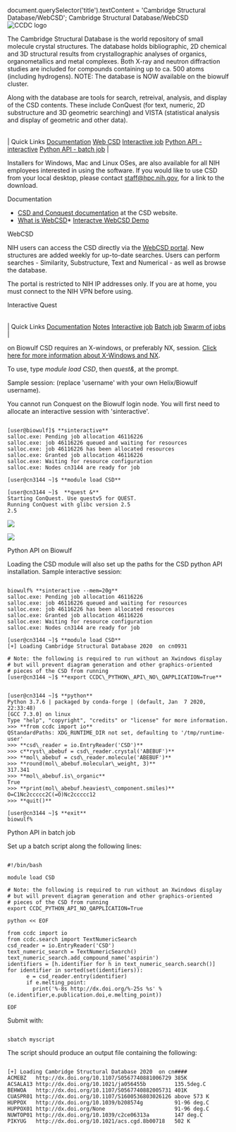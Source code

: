 

document.querySelector('title').textContent = 'Cambridge Structural Database/WebCSD';
Cambridge Structural Database/WebCSD
![CCDC logo](/images/csd.jpg)

The Cambridge Structural Database is the world repository of small molecule crystal structures. The database holds bibliographic, 2D chemical and 3D structural results from crystallographic analyses of organics, organometallics and metal complexes. Both X-ray and neutron diffraction studies are included for compounds containing up to ca. 500 atoms (including hydrogens). NOTE: The database is NOW available on the biowulf cluster.


Along with the database are tools for search, retreival, analysis, and display of the CSD contents. These include ConQuest (for text, numeric, 2D substructure and 3D geometric searching) and VISTA (statistical analysis and display of geometric and other data). 





|  |
| --- |
| 
Quick Links
[Documentation](#doc)
[Web CSD](#web)
[Interactive job](#int) 
[Python API - interactive](#pint)
[Python API - batch job](#pbatch) 
 |


Installers for Windows, Mac and Linux OSes, are also available for all NIH employees interested in using the software. If you would like to use CSD from your local desktop, please contact staff@hpc.nih.gov, for a link to the download.


Documentation

* [CSD and Conquest documentation](http://www.ccdc.cam.ac.uk/support/documentation/#csds) at the CSD website.
* [What is WebCSD](http://www.ccdc.cam.ac.uk/products/csd_system/webcsd/)* [Interactve WebCSD Demo](http://webcsd.ccdc.cam.ac.uk/teaching_database_demo.php)




WebCSD

NIH users can access the CSD directly via the [WebCSD portal](https://www.ccdc.cam.ac.uk/structures/). New structures are added weekly for up-to-date searches. Users can perform searches - Similarity, Substructure, Text and Numerical - as well as browse the database.

The portal is restricted to NIH IP addresses only. If you are at home, you must connect to the NIH VPN before using.


Interactive Quest 

|  |
| --- |
| 
Quick Links
[Documentation](#doc)
[Notes](#notes)
[Interactive job](#int) 
[Batch job](#sbatch) 
[Swarm of jobs](#swarm) 
 |


on Biowulf
CSD requires an X-windows, or preferably NX, session. [Click here for more information about X-Windows and NX](/docs/connect.html).


To use, type *module load CSD*, then *quest&*, at the prompt.



Sample session: (replace 'username' with your own Helix/Biowulf username).

You cannot run Conquest on the Biowulf login node. You will first need to allocate an interactive session with 'sinteractive'.


```

[user@biowulf]$ **sinteractive**
salloc.exe: Pending job allocation 46116226
salloc.exe: job 46116226 queued and waiting for resources
salloc.exe: job 46116226 has been allocated resources
salloc.exe: Granted job allocation 46116226
salloc.exe: Waiting for resource configuration
salloc.exe: Nodes cn3144 are ready for job

[user@cn3144 ~]$ **module load CSD**

[user@cn3144 ~]$  **quest &**
Starting ConQuest. Use questv5 for QUEST.
Running ConQuest with glibc version 2.5
2.5

```


![](/images/conquest1.jpg)

![](/images/Conquest2.png)










Python API on Biowulf

Loading the CSD module will also set up the paths for the CSD python API installation. Sample interactive session:

```

biowulf% **sinteractive --mem=20g** 
salloc.exe: Pending job allocation 46116226
salloc.exe: job 46116226 queued and waiting for resources
salloc.exe: job 46116226 has been allocated resources
salloc.exe: Granted job allocation 46116226
salloc.exe: Waiting for resource configuration
salloc.exe: Nodes cn3144 are ready for job

[user@cn3144 ~]$ **module load CSD**
[+] Loading Cambridge Structural Database 2020  on cn0931

# Note: the following is required to run without an Xwindows display
# but will prevent diagram generation and other graphics-oriented
# pieces of the CSD from running
[user@cn3144 ~]$ **export CCDC\_PYTHON\_API\_NO\_QAPPLICATION=True**


[user@cn3144 ~]$ **python**
Python 3.7.6 | packaged by conda-forge | (default, Jan  7 2020, 22:33:48)
[GCC 7.3.0] on linux
Type "help", "copyright", "credits" or "license" for more information.
>>> **from ccdc import io**
QStandardPaths: XDG_RUNTIME_DIR not set, defaulting to '/tmp/runtime-user'
>>> **csd\_reader = io.EntryReader('CSD')**
>>> c**ryst\_abebuf = csd\_reader.crystal('ABEBUF')**
>>> **mol\_abebuf = csd\_reader.molecule('ABEBUF')**
>>> **round(mol\_abebuf.molecular\_weight, 3)**
317.341
>>> **mol\_abebuf.is\_organic**
True
>>> **print(mol\_abebuf.heaviest\_component.smiles)**
O=C1Nc2ccccc2C(=O)Nc2ccccc12
>>> **quit()**

[user@cn3144 ~]$ **exit**
biowulf% 

```



Python API in batch job

Set up a batch script along the following lines:

```

#!/bin/bash

module load CSD

# Note: the following is required to run without an Xwindows display
# but will prevent diagram generation and other graphics-oriented
# pieces of the CSD from running
export CCDC_PYTHON_API_NO_QAPPLICATION=True

python << EOF

from ccdc import io
from ccdc.search import TextNumericSearch
csd_reader = io.EntryReader('CSD')
text_numeric_search = TextNumericSearch()
text_numeric_search.add_compound_name('aspirin')
identifiers = [h.identifier for h in text_numeric_search.search()]
for identifier in sorted(set(identifiers)):	
      e = csd_reader.entry(identifier)
      if e.melting_point:
	    print('%-8s http://dx.doi.org/%-25s %s' % (e.identifier,e.publication.doi,e.melting_point))

EOF

```


Submit with:

```

sbatch myscript

```

The script should produce an output file containing the following:

```

[+] Loading Cambridge Structural Database 2020  on cn####
ACMEBZ   http://dx.doi.org/10.1107/S0567740881006729 385K
ACSALA13 http://dx.doi.org/10.1021/ja056455b         135.5deg.C
BEHWOA   http://dx.doi.org/10.1107/S0567740882005731 401K
CUASPR01 http://dx.doi.org/10.1107/S1600536803026126 above 573 K
HUPPOX   http://dx.doi.org/10.1039/b208574g          91-96 deg.C
HUPPOX01 http://dx.doi.org/None                      91-96 deg.C
NUWTOP01 http://dx.doi.org/10.1039/c2ce06313a        147 deg.C
PIKYUG   http://dx.doi.org/10.1021/acs.cgd.8b00718   502 K

```



















